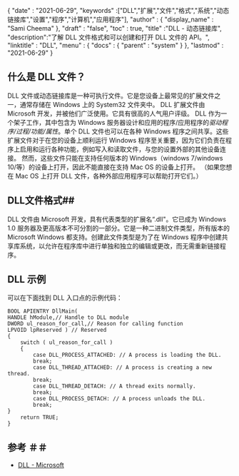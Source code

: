 {
  "date" : "2021-06-29",
  "keywords" :["DLL","扩展","文件","格式","系统","动态链接库","设置","程序","计算机","应用程序"],
  "author" : {
    "display_name" : "Sami Cheema"
},
  "draft" : "false",
  "toc" : true,
  "title" :"DLL - 动态链接库",
  "description":"了解 DLL 文件格式和可以创建和打开 DLL 文件的 API。",
  "linktitle" : "DLL",
  "menu" : {
    "docs" : {
      "parent" : "system"
}
},
  "lastmod" : "2021-06-29"
}

## 什么是 DLL 文件？ ##

DLL 文件或动态链接库是一种可执行文件。它是您设备上最常见的扩展文件之一，通常存储在 Windows 上的 System32 文件夹中。 DLL 扩展文件由 Microsoft 开发，并被他们广泛使用。它具有很高的人气用户评级。 DLL 作为一个架子工作，其中包含为 Windows 服务器设计和应用的程序/应用程序的*驱动程序/过程/功能/属性*。单个 DLL 文件也可以在各种 Windows 程序之间共享。这些扩展文件对于在您的设备上顺利运行 Windows 程序至关重要，因为它们负责在程序上启用和运行各种功能，例如写入和读取文件，与您的设置外部的其他设备连接。
然而，这些文件只能在支持任何版本的 Windows（windows 7/windows 10/等）的设备上打开，因此不能直接在支持 Mac OS 的设备上打开。 （如果您想在 Mac OS 上打开 DLL 文件，各种外部应用程序可以帮助打开它们。）


## DLL文件格式##

DLL 文件由 Microsoft 开发，具有代表类型的扩展名“.dll"。它已成为 Windows 1.0 服务器及更高版本不可分割的一部分。它是一种二进制文件类型，所有版本的 Microsoft Windows 都支持。创建此文件类型是为了在 Windows 程序中创建共享库系统，以允许在程序库中进行单独和独立的编辑或更改，而无需重新链接程序。


## DLL 示例 ##

可以在下面找到 DLL 入口点的示例代码：

```
BOOL APIENTRY DllMain(
HANDLE hModule,// Handle to DLL module
DWORD ul_reason_for_call,// Reason for calling function
LPVOID lpReserved ) // Reserved
{
    switch ( ul_reason_for_call )
    {
        case DLL_PROCESS_ATTACHED: // A process is loading the DLL.
        break;
        case DLL_THREAD_ATTACHED: // A process is creating a new thread.
        break;
        case DLL_THREAD_DETACH: // A thread exits normally.
        break;
        case DLL_PROCESS_DETACH: // A process unloads the DLL.
        break;
}
    return TRUE;
}

```

## 参考 ＃＃

* [DLL - Microsoft](https://learn.microsoft.com/en-us/troubleshoot/windows-client/deployment/dynamic-link-library)

